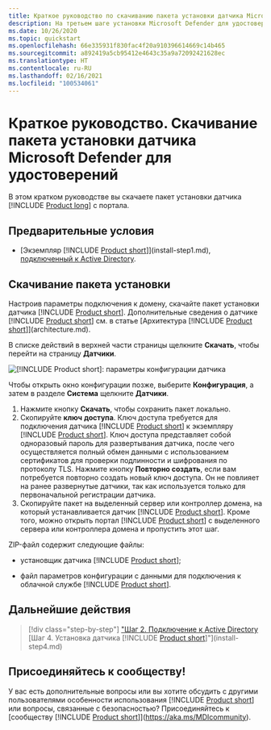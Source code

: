 ```yaml
---
title: Краткое руководство по скачиванию пакета установки датчика Microsoft Defender для удостоверений
description: На третьем шаге установки Microsoft Defender для удостоверений происходит скачивание пакета установки датчика Defender для удостоверений.
ms.date: 10/26/2020
ms.topic: quickstart
ms.openlocfilehash: 66e335931f830fac4f20a910396614669c14b465
ms.sourcegitcommit: a892419a5cb95412e4643c35a9a72092421628ec
ms.translationtype: HT
ms.contentlocale: ru-RU
ms.lasthandoff: 02/16/2021
ms.locfileid: "100534061"
---
```

# <a name="quickstart-download-the-microsoft-defender-for-identity-sensor-setup-package"></a>Краткое руководство. Скачивание пакета установки датчика Microsoft Defender для удостоверений

В этом кратком руководстве вы скачаете пакет установки датчика [!INCLUDE [Product long](includes/product-long.md)] с портала.

## <a name="prerequisites"></a>Предварительные условия

- [Экземпляр [!INCLUDE [Product short](includes/product-short.md)]](install-step1.md), [подключенный к Active Directory](install-step2.md).

## <a name="download-the-setup-package"></a>Скачивание пакета установки

Настроив параметры подключения к домену, скачайте пакет установки датчика [!INCLUDE [Product short](includes/product-short.md)]. Дополнительные сведения о датчике [!INCLUDE [Product short](includes/product-short.md)] см. в статье [Архитектура [!INCLUDE [Product short](includes/product-short.md)]](architecture.md).

В списке действий в верхней части страницы щелкните **Скачать**, чтобы перейти на страницу **Датчики**.

![[!INCLUDE [Product short](includes/product-short.md)]: параметры конфигурации датчика](media/sensor-config.png)

Чтобы открыть окно конфигурации позже, выберите **Конфигурация**, а затем в разделе **Система** щелкните **Датчики**.  

1. Нажмите кнопку **Скачать**, чтобы сохранить пакет локально.
1. Скопируйте **ключ** **доступа**. Ключ доступа требуется для подключения датчика [!INCLUDE [Product short](includes/product-short.md)] к экземпляру [!INCLUDE [Product short](includes/product-short.md)]. Ключ доступа представляет собой одноразовый пароль для развертывания датчика, после чего осуществляется полный обмен данными с использованием сертификатов для проверки подлинности и шифрования по протоколу TLS. Нажмите кнопку **Повторно создать**, если вам потребуется повторно создать новый ключ доступа. Он не повлияет на ранее развернутые датчики, так как используется только для первоначальной регистрации датчика.
1. Скопируйте пакет на выделенный сервер или контроллер домена, на который устанавливается датчик [!INCLUDE [Product short](includes/product-short.md)]. Кроме того, можно открыть портал [!INCLUDE [Product short](includes/product-short.md)] с выделенного сервера или контроллера домена и пропустить этот шаг.

ZIP-файл содержит следующие файлы:

- установщик датчика [!INCLUDE [Product short](includes/product-short.md)];

- файл параметров конфигурации с данными для подключения к облачной службе [!INCLUDE [Product short](includes/product-short.md)].

## <a name="next-steps"></a>Дальнейшие действия

> [!div class="step-by-step"]
> ["Шаг 2. Подключение к Active Directory](install-step2.md)
> [Шаг 4. Установка датчика [!INCLUDE [Product short](includes/product-short.md)]"](install-step4.md)

## <a name="join-the-community"></a>Присоединяйтесь к сообществу!

У вас есть дополнительные вопросы или вы хотите обсудить с другими пользователями особенности использования [!INCLUDE [Product short](includes/product-short.md)] или вопросы, связанные с безопасностью? Присоединяйтесь к [сообществу [!INCLUDE [Product short](includes/product-short.md)]](https://aka.ms/MDIcommunity).
